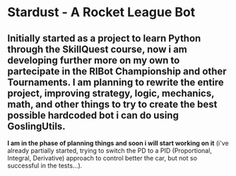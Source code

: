 # Stardust - A Rocket League Bot

Initially started as a project to learn Python through the SkillQuest course, now i am developing further more on my own to partecipate in the RlBot Championship and other Tournaments.
I am planning to rewrite the entire project, improving strategy, logic, mechanics, math, and other things to try to create the best possible hardcoded bot i can do using GoslingUtils.
---
**I am in the phase of planning things and soon i will start working on it** (i've already partially started, trying to switch the PD to a PID (Proportional, Integral, Derivative) approach to control better the car, 
but not so successful in the tests...).
